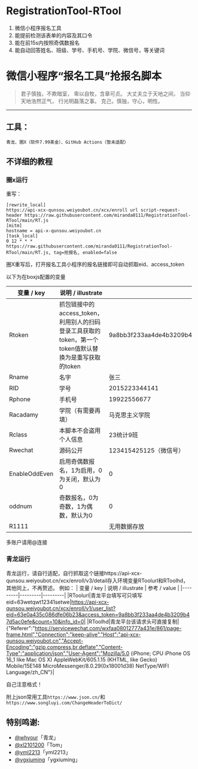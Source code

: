 # RegistrationTool-RTool
1. 微信小程序报名工具
2. 能提前检测该表单的内容及其口令
3. 能在前15s内按照奇偶数报名
4. 能自动回答姓名、班级、学号、手机号、学院、微信号，等关键词

# 微信小程序“报名工具”抢报名脚本
>君子慎独，不欺暗室， 卑以自牧，含章可贞。 
>大丈夫立于天地之间， 当仰天地浩然正气， 行光明磊落之事。 
>克己，慎独，守心，明性。 
---

## 工具：

~~~
青龙、圈X（软件7.99美金）、GitHub Actions（暂未适配）
~~~

## 不详细的教程

### 圈x运行

重写：
```
[rewrite_local]
https://api-xcx-qunsou.weiyoubot.cn/xcx/enroll url script-request-header https://raw.githubusercontent.com/miranda0111/RegistrationTool-RTool/main/RT.js
[mitm]
hostname = api-x-qunsou.weiyoubot.cn
[task_local]
0 12 * * * https://raw.githubusercontent.com/miranda0111/RegistrationTool-RTool/main/RT.js, tag=抢报名, enabled=false
```

圈X重写后，打开报名工具小程序的报名链接即可自动抓取eid、access_token

以下为在boxjs配置的变量

| 变量 / key  | 说明 / illustrate | 参考 / value |
|---------|---------|---------|
|Rtoken|抓包链接中的access_token，利用别人的扫码登录工具获取的token，第一个token值默认替换为是重写获取的token|9a8bb3f233aa4de4b3209b47d5ac0efe@8c31200f097e4fe791f7a957bb1557b6|
|Rname|名字|张三|
|RID|学号|2015223344141|
|Rphone|手机号|19922556677|
|Racadamy|学院（有需要再填）|马克思主义学院|
|Rclass|本脚本不会盗用个人信息|23统计9班|
|Rwechat|源码公开|123415425125（微信号）|
|EnableOddEven|启用奇偶数报名，1为启用，0为关闭，默认为0|0|
|oddnum|奇数报名，0为奇数，1为偶数，默认为0|0|
|R1111||无用数据存放|

多账户请用@连接

### 青龙运行
青龙运行，请自行适配，自行抓取这个链接https://api-xcx-qunsou.weiyoubot.cn/xcx/enroll/v3/detail存入环境变量RToolurl和RToolhd，其他同上，不再赘述。
例如：
| 变量 / key  | 说明 / illustrate | 参考 / value |
|---------|---------|---------|
|RToolurl|青龙平台填写可只填写 eid=63wetqwt12341setwe|https://api-xcx-qunsou.weiyoubot.cn/xcx/enroll/v1/user_list?eid=63e0a435c086dfe06b23&access_token=9a8bb3f233aa4de4b3209b47d5ac0efe&count=10&info_id=0|
|RToolhd|青龙平台该请求头可直接复制|{"Referer":"https://servicewechat.com/wxfaa08012777a431e/861/page-frame.html","Connection":"keep-alive","Host":"api-xcx-qunsou.weiyoubot.cn","Accept-Encoding":"gzip,compress,br,deflate","Content-Type":"application/json","User-Agent":"Mozilla/5.0 (iPhone; CPU iPhone OS 16_1 like Mac OS X) AppleWebKit/605.1.15 (KHTML, like Gecko) Mobile/15E148 MicroMessenger/8.0.29(0x18001d38) NetType/WIFI Language/zh_CN"}|

自己注意格式！

附上json常用工具`https://www.json.cn/`和`https://www.songluyi.com/ChangeHeaderToDict/`

## 特别鸣谢:

* [@whyour](https://github.com/whyour/qinglong)「青龙」
* [@xl2101200](https://github.com/xl2101200/-/)「Tom」
* [@yml2213](https://github.com/yml2213/javascript)「yml2213」
* [@ygxiuming](https://github.com/ygxiuming/Lecture-registration.git)「ygxiuming」
